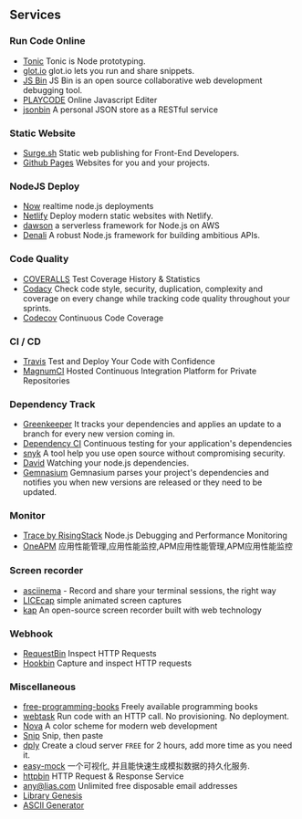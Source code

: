 ## Services

### Run Code Online
- [Tonic](https://tonicdev.com/) Tonic is Node prototyping.
- [glot.io](https://glot.io/) glot.io lets you run and share snippets.
- [JS Bin](http://jsbin.com/) JS Bin is an open source collaborative web development debugging tool.
- [PLAYCODE](https://playcode.io/) Online Javascript Editer
- [jsonbin](https://jsonbin.org/) A personal JSON store as a RESTful service

### Static Website
- [Surge.sh](https://surge.sh/) Static web publishing for Front-End Developers.
- [Github Pages](https://pages.github.com) Websites for you and your projects.

### NodeJS Deploy
- [Now](https://zeit.co/now) realtime node.js deployments
- [Netlify](https://www.netlify.com/) Deploy modern static websites with Netlify.
- [dawson](https://dawson.sh/) a serverless framework for Node.js on AWS
- [Denali](http://denalijs.org/) A robust Node.js framework for building ambitious APIs.

### Code Quality
- [COVERALLS](https://coveralls.io/) Test Coverage History & Statistics
- [Codacy](https://www.codacy.com/) Check code style, security, duplication, complexity and coverage on every change while tracking code quality throughout your sprints.
- [Codecov](https://codecov.io/) Continuous Code Coverage

### CI / CD
- [Travis](https://travis-ci.org/) Test and Deploy Your Code with Confidence
- [MagnumCI](https://magnum-ci.com/) Hosted Continuous Integration Platform for Private Repositories

### Dependency Track
- [Greenkeeper](https://greenkeeper.io/) It tracks your dependencies and applies an update to a branch for every new version coming in.
- [Dependency CI](https://dependencyci.com/) Continuous testing for your application's dependencies
- [snyk](https://snyk.io/) A tool help you use open source without compromising security.
- [David](https://david-dm.org/) Watching your node.js dependencies.
- [Gemnasium](https://gemnasium.com/) Gemnasium parses your project's dependencies and notifies you when new versions are released or they need to be updated.

### Monitor
- [Trace by RisingStack](https://trace.risingstack.com/) Node.js Debugging and Performance Monitoring
- [OneAPM](http://www.oneapm.com/index.html) 应用性能管理,应用性能监控,APM应用性能管理,APM应用性能监控

### Screen recorder
- [asciinema](https://asciinema.org/) - Record and share your terminal sessions, the right way
- [LICEcap](http://www.cockos.com/licecap/) simple animated screen captures
- [kap](https://getkap.co/) An open-source screen recorder built with web technology

### Webhook
- [RequestBin](https://requestb.in/) Inspect HTTP Requests
- [Hookbin](https://hookbin.com/) Capture and inspect HTTP requests

### Miscellaneous
- [free-programming-books](https://github.com/vhf/free-programming-books) Freely available programming books
- [webtask](https://webtask.io/) Run code with an HTTP call. No provisioning. No deployment.
- [Nova](http://www.trevordmiller.com/nova/) A color scheme for modern web development
- [Snip](https://www.snipaste.com/index.html) Snip, then paste
- [dply](https://dply.co/) Create a cloud server `FREE` for 2 hours, add more time as you need it.
- [easy-mock](https://github.com/easy-mock/easy-mock) 一个可视化, 并且能快速生成模拟数据的持久化服务.
- [httpbin](https://httpbin.org/) HTTP Request & Response Service
- [any@lias.com](https://anyalias.com/) Unlimited free disposable email addresses
- [Library Genesis](http://gen.lib.rus.ec/)
- [ASCII Generator](http://www.network-science.de/ascii/)
